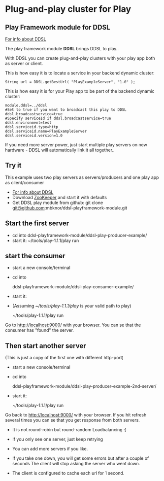 Plug-and-play cluster for Play
======================

Play Framework module for DDSL
----------------

[For info about DDSL](https://github.com/mbknor/ddsl)

The play framework module **DDSL** brings DDSL to play..

With DDSL you can create plug-and-play clusters with your play app both as server or client.

This is how easy it is to locate a service in your backend dynamic cluster:

	String url = DDSL.getBestUrl( "PlayExampleServer", "1.0" );
	

This is how easy it is for your Play app to be part of the backend dynamic cluster:

	module.ddsl=../ddsl
	#Set to true if you want to broadcast this play to DDSL
	ddsl.broadcastservice=true
	#Specify serviceId if ddsl.broadcastservice=true
	ddsl.environment=test
	ddsl.serviceid.type=http
	ddsl.serviceid.name=PlayExampleServer
	ddsl.serviceid.version=1.0
	
	
If you need more server power, just start multiple play servers on new hardware - DDSL will automatically link it all together..

Try it
----------------

 This example uses two play servers as servers/producers and one play app as client/consumer

 * [For info about DDSL](https://github.com/mbknor/ddsl)
 * Download [ZooKeeper](https://hadoop.apache.org/zookeeper/) and start it with defaults
 * Get DDSL play module from github:
	git clone git@github.com:mbknor/ddsl-playframework-module.git

Start the first server
----------------------
 * cd into ddsl-playframework-module/ddsl-play-producer-example/
 * start it:
	~/tools/play-1.1.1/play run

start the consumer
----------------------
 * start a new console/terminal
 * cd into 

	ddsl-playframework-module/ddsl-play-consumer-example/

 * start it:
 * (Assuming *~/tools/play-1.1.1/play* is your valid path to play)

	~/tools/play-1.1.1/play run

Go to [http://localhost:9000/](http://localhost:9000/) with your browser.
You can se that the consumer has "found" the server.

Then start another server
----------------------

(This is just a copy of the first one with different http-port)

 * start a new console/terminal
 * cd into 

	ddsl-playframework-module/ddsl-play-producer-example-2nd-server/

 * start it:

	~/tools/play-1.1.1/play run
	
	
Go back to [http://localhost:9000/](http://localhost:9000/) with your browser.
If you hit refresh several times you can se that you get response from both servers.

 * It is not round-robin but round-random Loadbalancing :)

 * If you only see one server, just keep retrying

 * You can add more servers if you like.

 * If you take one down, you will get some errors but after a couple of seconds The client will stop asking the server who went down.

 * The client is configured to cache each url for 1 second.




	
